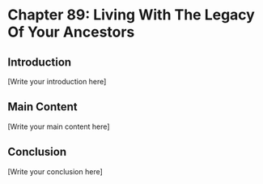 # Chapter 89: Living With The Legacy Of Your Ancestors

## Introduction

[Write your introduction here]

## Main Content

[Write your main content here]

## Conclusion

[Write your conclusion here]